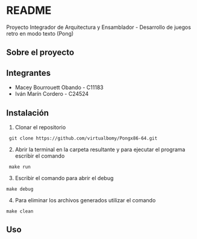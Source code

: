 # README
Proyecto Integrador de Arquitectura y Ensamblador - Desarrollo de juegos retro en modo texto (Pong)

## Sobre el proyecto

## Integrantes
- Macey Bourrouett Obando - C11183 <br /> 
- Iván Marín Cordero - C24524


## Instalación
1. Clonar el repositorio
```
 git clone https://github.com/virtualbomy/Pongx86-64.git
```  
2. Abrir la terminal en la carpeta resultante y para ejecutar el programa escribir el comando
```
 make run
```
3. Escribir el comando para abrir el debug
```
make debug
```
4. Para eliminar los archivos generados utilizar el comando 
```
make clean
```

## Uso




